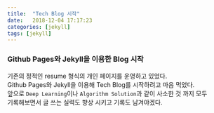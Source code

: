 ```yaml
---
title:  "Tech Blog 시작"
date:   2018-12-04 17:17:23
categories: [jekyll]
tags: [jekyll]
---
```


### Github Pages와 Jekyll을 이용한 Blog 시작
기존의 정적인 resume 형식의 개인 페이지를 운영하고 있었다.<br/>
Github Pages와 Jekyll을 이용해 Tech Blog를 시작하려고 마음 먹었다.<br>
앞으로 `Deep Learning`이나 `Algorithm Solution`과 같이 사소한 것 까지 모두<br/>
기록해보면서 글 쓰는 실력도 향상 시키고 기록도 남겨야겠다.
